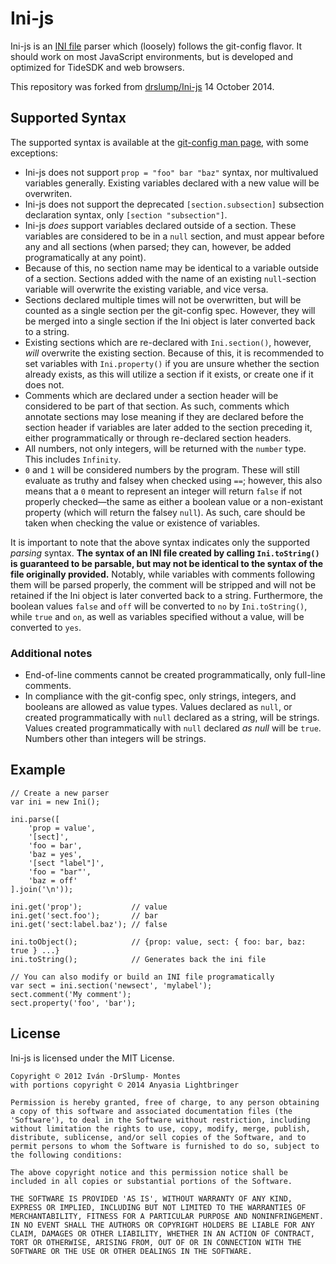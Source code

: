 # Ini-js

Ini-js is an [INI file](http://en.wikipedia.org/wiki/INI_file) parser which (loosely) follows the git-config flavor. It should work on most JavaScript environments, but is developed and optimized for TideSDK and web browsers.

This repository was forked from [drslump/Ini-js](https://github.com/drslump/Ini-js) 14 October 2014.

## Supported Syntax

The supported syntax is available at the [git-config man page](https://www.kernel.org/pub/software/scm/git/docs/git-config.html), with some exceptions:

* Ini-js does not support `prop = "foo" bar "baz"` syntax, nor multivalued variables generally. Existing variables declared with a new value will be overwriten.
* Ini-js does not support the deprecated `[section.subsection]` subsection declaration syntax, only `[section "subsection"]`.
* Ini-js *does* support variables declared outside of a section. These variables are considered to be in a `null` section, and must appear before any and all sections (when parsed; they can, however, be added programatically at any point).
 * Because of this, no section name may be identical to a variable outside of a section. Sections added with the name of an existing `null`-section variable will overwrite the existing variable, and vice versa.
* Sections declared multiple times will not be overwritten, but will be counted as a single section per the git-config spec. However, they will be merged into a single section if the Ini object is later converted back to a string.
 * Existing sections which are re-declared with `Ini.section()`, however, *will* overwrite the existing section. Because of this, it is recommended to set variables with `Ini.property()` if you are unsure whether the section already exists, as this will utilize a section if it exists, or create one if it does not.
* Comments which are declared under a section header will be considered to be part of that section. As such, comments which annotate sections may lose meaning if they are declared before the section header if variables are later added to the section preceding it, either programmatically or through re-declared section headers.
* All numbers, not only integers, will be returned with the `number` type. This includes `Infinity`.
* `0` and `1` will be considered numbers by the program. These will still evaluate as truthy and falsey when checked using `==`; however, this also means that a `0` meant to represent an integer will return `false` if not properly checked—the same as either a boolean value or a non-existant property (which will return the falsey `null`). As such, care should be taken when checking the value or existence of variables.

It is important to note that the above syntax indicates only the supported *parsing* syntax. **The syntax of an INI file created by calling `Ini.toString()` is guaranteed to be parsable, but may not be identical to the syntax of the file originally provided.** Notably, while variables with comments following them will be parsed properly, the comment will be stripped and will not be retained if the Ini object is later converted back to a string. Furthermore, the boolean values `false` and `off` will be converted to `no` by `Ini.toString()`, while `true` and `on`, as well as variables specified without a value, will be converted to `yes`.

### Additional notes

* End-of-line comments cannot be created programmatically, only full-line comments.
* In compliance with the git-config spec, only strings, integers, and booleans are allowed as value types. Values declared as `null`, or created programmatically with `null` declared as a string, will be strings. Values created programmatically with `null` declared *as null* will be `true`. Numbers other than integers will be strings.


## Example

    // Create a new parser 
    var ini = new Ini();

    ini.parse([
        'prop = value',
        '[sect]',
        'foo = bar',
        'baz = yes',
        '[sect "label"]',
        'foo = "bar"',
        'baz = off'
    ].join('\n'));

    ini.get('prop');           // value
    ini.get('sect.foo');       // bar
    ini.get('sect:label.baz'); // false

    ini.toObject();            // {prop: value, sect: { foo: bar, baz: true } ...}
    ini.toString();            // Generates back the ini file
    
    // You can also modify or build an INI file programatically
    var sect = ini.section('newsect', 'mylabel');
    sect.comment('My comment');
    sect.property('foo', 'bar');


## License

Ini-js is licensed under the MIT License.

    Copyright © 2012 Iván -DrSlump- Montes
    with portions copyright © 2014 Anyasia Lightbringer

    Permission is hereby granted, free of charge, to any person obtaining
    a copy of this software and associated documentation files (the
    'Software'), to deal in the Software without restriction, including
    without limitation the rights to use, copy, modify, merge, publish,
    distribute, sublicense, and/or sell copies of the Software, and to
    permit persons to whom the Software is furnished to do so, subject to
    the following conditions:

    The above copyright notice and this permission notice shall be
    included in all copies or substantial portions of the Software.

    THE SOFTWARE IS PROVIDED 'AS IS', WITHOUT WARRANTY OF ANY KIND,
    EXPRESS OR IMPLIED, INCLUDING BUT NOT LIMITED TO THE WARRANTIES OF
    MERCHANTABILITY, FITNESS FOR A PARTICULAR PURPOSE AND NONINFRINGEMENT.
    IN NO EVENT SHALL THE AUTHORS OR COPYRIGHT HOLDERS BE LIABLE FOR ANY
    CLAIM, DAMAGES OR OTHER LIABILITY, WHETHER IN AN ACTION OF CONTRACT,
    TORT OR OTHERWISE, ARISING FROM, OUT OF OR IN CONNECTION WITH THE
    SOFTWARE OR THE USE OR OTHER DEALINGS IN THE SOFTWARE.
